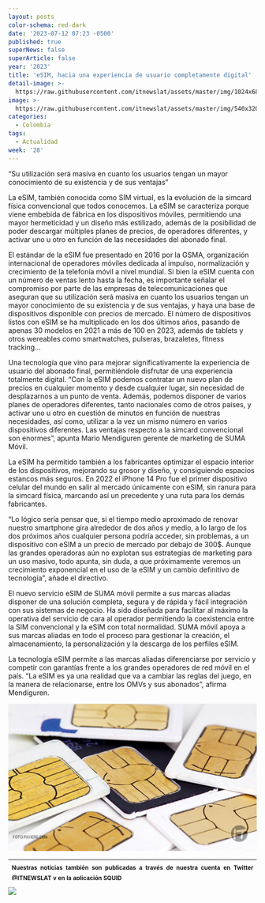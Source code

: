 ```yaml
---
layout: posts
color-schema: red-dark
date: '2023-07-12 07:23 -0500'
published: true
superNews: false
superArticle: false
year: '2023'
title: 'eSIM, hacia una experiencia de usuario completamente digital'
detail-image: >-
  https://raw.githubusercontent.com/itnewslat/assets/master/img/1024x680/Tarjeta-SIM-g.jpg
image: >-
  https://raw.githubusercontent.com/itnewslat/assets/master/img/540x320/Tarjeta-SIM-p.jpg
categories:
  - Colombia
tags:
  - Actualidad
week: '28'
---
```

“Su utilización será masiva en cuanto los usuarios tengan un mayor conocimiento de su existencia y de sus ventajas”
 
La eSIM, también conocida como SIM virtual, es la evolución de la simcard física convencional que todos conocemos. La eSIM se caracteriza porque viene embebida de fábrica en los dispositivos móviles, permitiendo una mayor hermeticidad y un diseño más estilizado, además de la posibilidad de poder descargar múltiples planes de precios, de operadores diferentes, y activar uno u otro en función de las necesidades del abonado final. 

El estándar de la eSIM fue presentado en 2016 por la GSMA, organización internacional de operadores móviles dedicada al impulso, normalización y crecimiento de la telefonía móvil a nivel mundial. Si bien la eSIM cuenta con un número de ventas lento hasta la fecha, es importante señalar el compromiso por parte de las empresas de telecomunicaciones que aseguran que su utilización será masiva en cuanto los usuarios tengan un mayor conocimiento de su existencia y de sus ventajas, y haya una base de dispositivos disponible con precios de mercado. El número de dispositivos listos con eSIM se ha multiplicado en los dos últimos años, pasando de apenas 30 modelos en 2021 a más de 100 en 2023, además de tablets y otros wereables como smartwatches, pulseras, brazaletes, fitness tracking…

Una tecnología que vino para mejorar significativamente la experiencia de usuario del abonado final, permitiéndole disfrutar de una experiencia totalmente digital. “Con la eSIM podemos contratar un nuevo plan de precios en cualquier momento y desde cualquier lugar, sin necesidad de desplazarnos a un punto de venta. Además, podemos disponer de varios planes de operadores diferentes, tanto nacionales como de otros países, y activar uno u otro en cuestión de minutos en función de nuestras necesidades, así como, utilizar a la vez un mismo número en varios dispositivos diferentes. Las ventajas respecto a la simcard convencional son enormes”, apunta Mario Mendiguren gerente de marketing de SUMA Móvil.

La eSIM ha permitido también a los fabricantes optimizar el espacio interior de los dispositivos, mejorando su grosor y diseño, y consiguiendo espacios estancos más seguros. En 2022 el iPhone 14 Pro fue el primer dispositivo celular del mundo en salir al mercado únicamente con eSIM, sin ranura para la simcard física, marcando así un precedente y una ruta para los demás fabricantes.  

“Lo lógico sería pensar que, si el tiempo medio aproximado de renovar nuestro smartphone gira alrededor de dos años y medio, a lo largo de los dos próximos años cualquier persona podría acceder, sin problemas, a un dispositivo con eSIM a un precio de mercado por debajo de 300$. Aunque las grandes operadoras aún no explotan sus estrategias de marketing para un uso masivo, todo apunta, sin duda, a que próximamente veremos un crecimiento exponencial en el 
uso de la eSIM y un cambio definitivo de tecnología”, añade el directivo.

El nuevo servicio eSIM de SUMA móvil permite a sus marcas aliadas disponer de una solución completa, segura y de rápida y fácil integración con sus sistemas de negocio. Ha sido diseñada para facilitar al máximo la operativa del servicio de cara al operador permitiendo la coexistencia entre la SIM convencional y la eSIM con total normalidad. SUMA móvil apoya a sus marcas aliadas en todo el proceso para gestionar la creación, el almacenamiento, la personalización y la descarga de los perfiles eSIM.

La tecnología eSIM permite a las marcas aliadas diferenciarse por servicio y competir con garantías frente a los grandes operadores de red móvil en el país. “La eSIM es ya una realidad que va a cambiar las reglas del juego, en la manera de relacionarse, entre los OMVs y sus abonados”, afirma Mendiguren.

![](https://raw.githubusercontent.com/itnewslat/assets/master/img/540x320/Tarjeta-SIM-p.jpg)

<table style="height: 42px;" width="569">
<tbody>
<tr>
<td style="text-align: justify;"><sub><strong>Nuestras noticias también son publicadas a través de nuestra cuenta en Twitter <a href="https://twitter.com/itnewslat?lang=es">@ITNEWSLAT</a> y en la aplicación <a href="https://squidapp.co/en/">SQUID</a></strong></sub></td>
</tr>
</tbody>
</table>
<img src="https://tracker.metricool.com/c3po.jpg?hash=56f88a41e39ab42c063cc51676587a04"/>